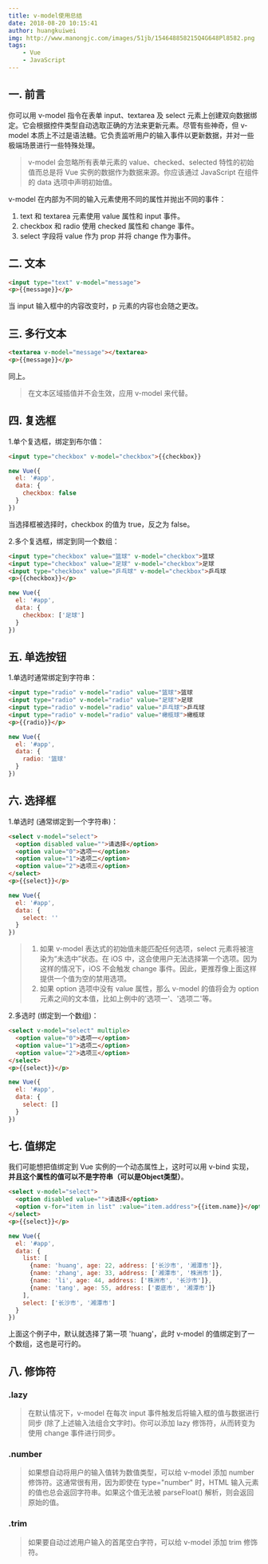 ```yaml
---
title: v-model使用总结
date: 2018-08-20 10:15:41
author: huangkuiwei
img: http://www.manongjc.com/images/51jb/154648858215Q4G648Pl8582.png
tags: 
    - Vue
    - JavaScript
---
```

## 一. 前言
你可以用 v-model 指令在表单 input、textarea 及 select 元素上创建双向数据绑定。它会根据控件类型自动选取正确的方法来更新元素。尽管有些神奇，但 v-model 本质上不过是语法糖。它负责监听用户的输入事件以更新数据，并对一些极端场景进行一些特殊处理。
>v-model 会忽略所有表单元素的 value、checked、selected 特性的初始值而总是将 Vue 实例的数据作为数据来源。你应该通过 JavaScript 在组件的 data 选项中声明初始值。

v-model 在内部为不同的输入元素使用不同的属性并抛出不同的事件：

1. text 和 textarea 元素使用 value 属性和 input 事件。
2. checkbox 和 radio 使用 checked 属性和 change 事件。
3. select 字段将 value 作为 prop 并将 change 作为事件。

## 二. 文本
```html
<input type="text" v-model="message">
<p>{{message}}</p>
```
当 input 输入框中的内容改变时，p 元素的内容也会随之更改。
## 三. 多行文本
```html
<textarea v-model="message"></textarea>
<p>{{message}}</p>
```
同上。
>在文本区域插值并不会生效，应用 v-model 来代替。

## 四. 复选框
1.单个复选框，绑定到布尔值：
```html
<input type="checkbox" v-model="checkbox">{{checkbox}}
```
```javascript
new Vue({
  el: '#app',
  data: {
    checkbox: false
  }
})
```
当选择框被选择时，checkbox 的值为 true，反之为 false。

2.多个复选框，绑定到同一个数组：
```html
<input type="checkbox" value="篮球" v-model="checkbox">篮球
<input type="checkbox" value="足球" v-model="checkbox">足球
<input type="checkbox" value="乒乓球" v-model="checkbox">乒乓球
<p>{{checkbox}}</p>
```
```javascript
new Vue({
  el: '#app',
  data: {
    checkbox: ['足球']
  }
})
```
## 五. 单选按钮
1.单选时通常绑定到字符串：
```html
<input type="radio" v-model="radio" value="篮球">篮球
<input type="radio" v-model="radio" value="足球">足球
<input type="radio" v-model="radio" value="乒乓球">乒乓球
<input type="radio" v-model="radio" value="橄榄球">橄榄球
<p>{{radio}}</p>
```
```javascript
new Vue({
  el: '#app',
  data: {
    radio: '篮球'
  }
})
```
## 六. 选择框
1.单选时 (通常绑定到一个字符串)：
```html
<select v-model="select">
  <option disabled value="">请选择</option>
  <option value="0">选项一</option>
  <option value="1">选项二</option>
  <option value="2">选项三</option>
</select>
<p>{{select}}</p>
```
```javascript
new Vue({
  el: '#app',
  data: {
    select: ''
  }
})
```
>1. 如果 v-model 表达式的初始值未能匹配任何选项，select 元素将被渲染为“未选中”状态。在 iOS 中，这会使用户无法选择第一个选项。因为这样的情况下，iOS 不会触发 change 事件。因此，更推荐像上面这样提供一个值为空的禁用选项。
>2. 如果 option 选项中没有 value 属性，那么 v-model 的值将会为 option 元素之间的文本值，比如上例中的'选项一'、'选项二'等。

2.多选时 (绑定到一个数组)：
```html
<select v-model="select" multiple>
  <option value="0">选项一</option>
  <option value="1">选项二</option>
  <option value="2">选项三</option>
</select>
<p>{{select}}</p>
```
```javascript
new Vue({
  el: '#app',
  data: {
    select: []
  }
})
```
## 七. 值绑定
我们可能想把值绑定到 Vue 实例的一个动态属性上，这时可以用 v-bind 实现，**并且这个属性的值可以不是字符串（可以是Object类型）**。
```html
<select v-model="select">
  <option disabled value="">请选择</option>
  <option v-for="item in list" :value="item.address">{{item.name}}</option>
</select>
<p>{{select}}</p>
```
```javascript
new Vue({
  el: '#app',
  data: {
    list: [
      {name: 'huang', age: 22, address: ['长沙市', '湘潭市']},
      {name: 'zhang', age: 33, address: ['湘潭市', '株洲市']},
      {name: 'li', age: 44, address: ['株洲市', '长沙市']},
      {name: 'tang', age: 55, address: ['娄底市', '湘潭市']}
    ],
    select: ['长沙市', '湘潭市']
  }
})
```
上面这个例子中，默认就选择了第一项 'huang'，此时 v-model 的值绑定到了一个数组，这也是可行的。
## 八. 修饰符
### .lazy
>在默认情况下，v-model 在每次 input 事件触发后将输入框的值与数据进行同步 (除了上述输入法组合文字时)。你可以添加 lazy 修饰符，从而转变为使用 change 事件进行同步。
### .number
>如果想自动将用户的输入值转为数值类型，可以给 v-model 添加 number 修饰符。这通常很有用，因为即使在 type="number" 时，HTML 输入元素的值也总会返回字符串。如果这个值无法被 parseFloat() 解析，则会返回原始的值。
### .trim
>如果要自动过滤用户输入的首尾空白字符，可以给 v-model 添加 trim 修饰符。